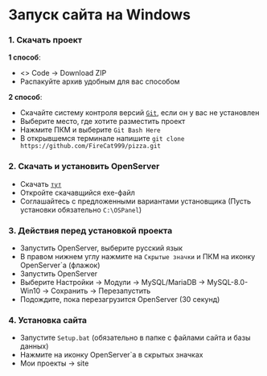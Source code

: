 # Запуск сайта на Windows

### 1. Скачать проект
**1 способ**:
* <> Code → Download ZIP
* Распакуйте архив удобным для вас способом

**2 способ**:
* Скачайте систему контроля версий <code>[Git](https://git-scm.com/download/win "Git")</code>, если он у вас не установлен
* Выберите место, где хотите разместить проект
* Нажмите ПКМ и выберите `Git Bash Here`
* В открывшемся терминале напишите `git clone https://github.com/FireCat999/pizza.git`

### 2. Скачать и установить OpenServer
* Скачать <code>[тут](https://drive.google.com/file/d/1c8AeAY_v7oCX_F_5nhKOc-orzcbZmnO6/view "OpenServer")</code>
* Откройте скачавщийся exe-файл
* Соглашайтесь с предложенными вариантами установщика (Пусть установки обязательно `C:\OSPanel`)

### 3. Действия перед установкой проекта
* Запустить OpenServer, выберите русский язык
* В правом нижнем углу нажмите на `Скрытые значки` и ПКМ на иконку OpenServer`a (флажок)
* Запустить OpenServer
* Выберите Настройки → Модули → MySQL/MariaDB → MySQL-8.0-Win10 → Сохранить → Перезапустить
* Подождите, пока перезагрузится OpenServer (30 секунд)
  
### 4. Установка сайта
*  Запустите `Setup.bat` (обязательно в папке с файлами сайта и базы данных)
*  Нажмите на иконку OpenServer`a в скрытых значках
*  Мои проекты → site

